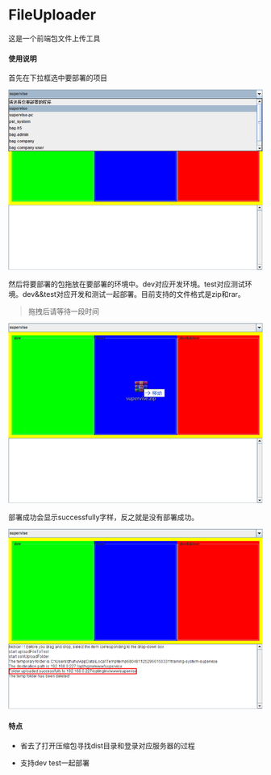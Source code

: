 # FileUploader

这是一个前端包文件上传工具

#### 使用说明

首先在下拉框选中要部署的项目

![image-20230821142411840](README.assets/image-20230821142411840.png) 

然后将要部署的包拖放在要部署的环境中。dev对应开发环境。test对应测试环境。dev&&test对应开发和测试一起部署。目前支持的文件格式是zip和rar。

> 拖拽后请等待一段时间

![image-20230821142519599](README.assets/image-20230821142519599.png)

部署成功会显示successfully字样，反之就是没有部署成功。

![image-20230821142951650](README.assets/image-20230821142951650.png)

#### 特点

- 省去了打开压缩包寻找dist目录和登录对应服务器的过程

- 支持dev test一起部署

  

